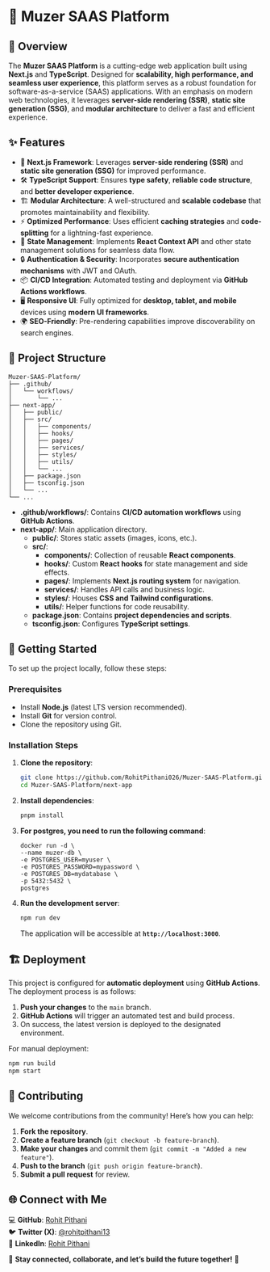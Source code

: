 # 🚀 Muzer SAAS Platform

## 🌟 Overview

The **Muzer SAAS Platform** is a cutting-edge web application built using **Next.js** and **TypeScript**. Designed for **scalability, high performance, and seamless user experience**, this platform serves as a robust foundation for software-as-a-service (SAAS) applications. With an emphasis on modern web technologies, it leverages **server-side rendering (SSR)**, **static site generation (SSG)**, and **modular architecture** to deliver a fast and efficient experience.

## ✨ Features

-   🚀 **Next.js Framework**: Leverages **server-side rendering (SSR)** and **static site generation (SSG)** for improved performance.
-   🛠 **TypeScript Support**: Ensures **type safety**, **reliable code structure**, and **better developer experience**.
-   🏗 **Modular Architecture**: A well-structured and **scalable codebase** that promotes maintainability and flexibility.
-   ⚡ **Optimized Performance**: Uses efficient **caching strategies** and **code-splitting** for a lightning-fast experience.
-   🔄 **State Management**: Implements **React Context API** and other state management solutions for seamless data flow.
-   🔒 **Authentication & Security**: Incorporates **secure authentication mechanisms** with JWT and OAuth.
-   📦 **CI/CD Integration**: Automated testing and deployment via **GitHub Actions workflows**.
-   🖥 **Responsive UI**: Fully optimized for **desktop, tablet, and mobile** devices using **modern UI frameworks**.
-   🌍 **SEO-Friendly**: Pre-rendering capabilities improve discoverability on search engines.

## 📂 Project Structure

```
Muzer-SAAS-Platform/
├── .github/
│   └── workflows/
│       └── ...
├── next-app/
│   ├── public/
│   ├── src/
│   │   ├── components/
│   │   ├── hooks/
│   │   ├── pages/
│   │   ├── services/
│   │   ├── styles/
│   │   ├── utils/
│   │   └── ...
│   ├── package.json
│   ├── tsconfig.json
│   └── ...
└── ...

```

-   **.github/workflows/**: Contains **CI/CD automation workflows** using **GitHub Actions**.
-   **next-app/**: Main application directory.
    -   **public/**: Stores static assets (images, icons, etc.).
    -   **src/**:
        -   **components/**: Collection of reusable **React components**.
        -   **hooks/**: Custom **React hooks** for state management and side effects.
        -   **pages/**: Implements **Next.js routing system** for navigation.
        -   **services/**: Handles API calls and business logic.
        -   **styles/**: Houses **CSS and Tailwind configurations**.
        -   **utils/**: Helper functions for code reusability.
    -   **package.json**: Contains **project dependencies and scripts**.
    -   **tsconfig.json**: Configures **TypeScript settings**.

## 🚀 Getting Started

To set up the project locally, follow these steps:

### Prerequisites

-   Install **Node.js** (latest LTS version recommended).
-   Install **Git** for version control.
-   Clone the repository using Git.

### Installation Steps

1.  **Clone the repository**:
    
    ```bash
    git clone https://github.com/RohitPithani026/Muzer-SAAS-Platform.git
    cd Muzer-SAAS-Platform/next-app  
    ```
    
2.  **Install dependencies**:
    
    ```bash
    pnpm install    
    ```
    
3. **For postgres, you need to run the following command**:

    ```
    docker run -d \
    --name muzer-db \
    -e POSTGRES_USER=myuser \
    -e POSTGRES_PASSWORD=mypassword \
    -e POSTGRES_DB=mydatabase \
    -p 5432:5432 \
    postgres
    ```

4.  **Run the development server**:
    
    ```bash
    npm run dev  
    ```
    
    The application will be accessible at **`http://localhost:3000`**.

## 🏗 Deployment

This project is configured for **automatic deployment** using **GitHub Actions**. The deployment process is as follows:

1.  **Push your changes** to the `main` branch.
2.  **GitHub Actions** will trigger an automated test and build process.
3.  On success, the latest version is deployed to the designated environment.

For manual deployment:

```bash
npm run build
npm start
```

## 🤝 Contributing

We welcome contributions from the community! Here’s how you can help:

1.  **Fork the repository**.
2.  **Create a feature branch** (`git checkout -b feature-branch`).
3.  **Make your changes** and commit them (`git commit -m "Added a new feature"`).
4.  **Push to the branch** (`git push origin feature-branch`).
5.  **Submit a pull request** for review.

## 🌐 Connect with Me

💻 **GitHub**: [Rohit Pithani](https://github.com/RohitPithani026)  
🐦 **Twitter (X)**: [@rohitpithani13](https://x.com/rohitpithani13)  
🔗 **LinkedIn**: [Rohit Pithani](https://www.linkedin.com/in/rohit-pithani-855018324/)

🚀 **Stay connected, collaborate, and let’s build the future together!** 🚀
